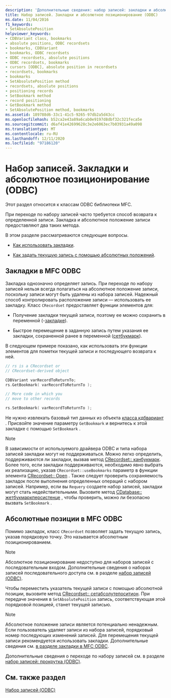 ```yaml
---
description: 'Дополнительные сведения: набор записей: закладки и абсолютные позиции (ODBC)'
title: Набор записей. Закладки и абсолютное позиционирование (ODBC)
ms.date: 11/04/2016
f1_keywords:
- SetAbsolutePosition
helpviewer_keywords:
- CDBVariant class, bookmarks
- absolute positions, ODBC recordsets
- bookmarks, CDBVariant
- bookmarks, ODBC recordsets
- ODBC recordsets, absolute positions
- ODBC recordsets, bookmarks
- cursors [ODBC], absolute position in recordsets
- recordsets, bookmarks
- bookmarks
- SetAbsolutePosition method
- recordsets, absolute positions
- positioning records
- SetBookmark method
- record positioning
- GetBookmark method
- SetAbsolutePosition method, bookmarks
ms.assetid: 189788d6-33c1-41c5-9265-97db2a5d43cc
ms.openlocfilehash: b52ca2e43a89a6cab0e9197d8dbf32c321feca5e
ms.sourcegitcommit: d6af41e42699628c3e2e6063ec7b03931a49a098
ms.translationtype: MT
ms.contentlocale: ru-RU
ms.lasthandoff: 12/11/2020
ms.locfileid: "97186120"
---
```

# <a name="recordset-bookmarks-and-absolute-positions-odbc"></a>Набор записей. Закладки и абсолютное позиционирование (ODBC)

Этот раздел относится к классам ODBC библиотеки MFC.

При переходе по набору записей часто требуется способ возврата к определенной записи. Закладка и абсолютное положение записи предоставляют два таких метода.

В этом разделе рассматриваются следующие вопросы.

- [Как использовать закладки](#_core_bookmarks_in_mfc_odbc).

- [Как задать текущую запись с помощью абсолютных положений](#_core_absolute_positions_in_mfc_odbc).

## <a name="bookmarks-in-mfc-odbc"></a><a name="_core_bookmarks_in_mfc_odbc"></a> Закладки в MFC ODBC

Закладка однозначно определяет запись. При переходе по набору записей нельзя всегда полагаться на абсолютное положение записи, поскольку записи могут быть удалены из набора записей. Надежный способ контролировать расположение записи — использовать ее закладку. Класс `CRecordset` предоставляет функции элементов для:

- Получение закладки текущей записи, поэтому ее можно сохранить в переменной (-[закладке](../../mfc/reference/crecordset-class.md#getbookmark)).

- Быстрое перемещение в заданную запись путем указания ее закладки, сохраненной ранее в переменной ([сетбукмарк](../../mfc/reference/crecordset-class.md#setbookmark)).

В следующем примере показано, как использовать эти функции элементов для пометки текущей записи и последующего возврата к ней.

```cpp
// rs is a CRecordset or
// CRecordset-derived object

CDBVariant varRecordToReturnTo;
rs.GetBookmark( varRecordToReturnTo );

// More code in which you
// move to other records

rs.SetBookmark( varRecordToReturnTo );
```

Не нужно извлекать базовый тип данных из объекта [класса кдбвариант](../../mfc/reference/cdbvariant-class.md) . Присвойте значение параметру `GetBookmark` и вернитесь к этой закладке с помощью `SetBookmark` .

> [!NOTE]
> В зависимости от используемого драйвера ODBC и типа набора записей закладки могут не поддерживаться. Можно легко определить, поддерживаются ли закладки, вызвав метод [CRecordset:: канбукмарк](../../mfc/reference/crecordset-class.md#canbookmark). Более того, если закладки поддерживаются, необходимо явно выбрать их реализацию, указав `CRecordset::useBookmarks` параметр в функции элемента [CRecordset:: Open](../../mfc/reference/crecordset-class.md#open) . Также следует проверить сохраняемость закладок после выполнения определенных операций с набором записей. Например, если вы `Requery` создаете набор записей, закладки могут стать недействительными. Вызовите метод [CDatabase:: жетбукмаркперсистенце](../../mfc/reference/cdatabase-class.md#getbookmarkpersistence) , чтобы проверить, можно ли безопасно вызвать `SetBookmark` .

## <a name="absolute-positions-in-mfc-odbc"></a><a name="_core_absolute_positions_in_mfc_odbc"></a> Абсолютные позиции в MFC ODBC

Помимо закладок, класс `CRecordset` позволяет задать текущую запись, указав порядковую точку. Это называется абсолютным позиционированием.

> [!NOTE]
> Абсолютное позиционирование недоступно для наборов записей с последовательным входом. Дополнительные сведения о наборах записей последовательного доступа см. в разделе [набор записей (ODBC)](../../data/odbc/recordset-odbc.md).

Чтобы переместить указатель текущей записи с помощью абсолютной позиции, вызовите метод [CRecordset:: сетабсолутепоситион](../../mfc/reference/crecordset-class.md#setabsoluteposition). При передаче значения в `SetAbsolutePosition` запись, соответствующая этой порядковой позицией, станет текущей записью.

> [!NOTE]
> Абсолютное положение записи является потенциально ненадежным. Если пользователь удаляет записи из набора записей, порядковый номер последующих изменений записей. Для перемещения текущей записи рекомендуется использовать закладки. Дополнительные сведения см. [в разделе закладки в MFC ODBC](#_core_bookmarks_in_mfc_odbc).

Дополнительные сведения о переходе по набору записей см. в разделе [набор записей: прокрутка (ODBC)](../../data/odbc/recordset-scrolling-odbc.md).

## <a name="see-also"></a>См. также раздел

[Набор записей (ODBC)](../../data/odbc/recordset-odbc.md)
